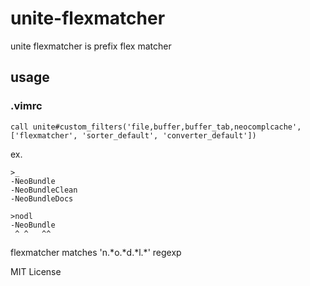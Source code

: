 unite-flexmatcher
===

unite flexmatcher is prefix flex matcher

usage
---
### .vimrc
    call unite#custom_filters('file,buffer,buffer_tab,neocomplcache', ['flexmatcher', 'sorter_default', 'converter_default'])


ex.
    
    >_
    -NeoBundle
    -NeoBundleClean
    -NeoBundleDocs

    >nodl
    -NeoBundle
     ^ ^   ^^

flexmatcher matches 'n.\*o.\*d.\*l.\*' regexp



MIT License
